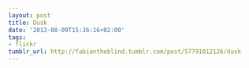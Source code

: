 ```yaml
---
layout: post
title: Dusk
date: '2013-08-09T15:36:16+02:00'
tags:
- flickr
tumblr_url: http://fabiantheblind.tumblr.com/post/57791012126/dusk
---
```

